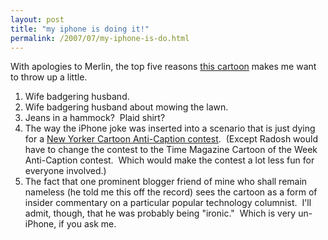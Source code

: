 ```yaml
---
layout: post
title: "my iphone is doing it!"
permalink: /2007/07/my-iphone-is-do.html
---
```


With apologies to Merlin, the top five reasons [this cartoon](http://www.time.com/time/cartoonsoftheweek/0,29489,1640474,00.html "July 2 - July 8, 2007 - Cartoons of the Week - TIME") makes me want to throw up a little.

1.  Wife badgering husband.
2.  Wife badgering husband about mowing the lawn.
3.  Jeans in a hammock?  Plaid shirt?
4.  The way the iPhone joke was inserted into a scenario that is just dying for a [New Yorker Cartoon Anti-Caption contest](http://www.radosh.net/archive/001930.html).  (Except Radosh would have to change the contest to the Time Magazine Cartoon of the Week Anti-Caption contest.  Which would make the contest a lot less fun for everyone involved.)
5.  The fact that one prominent blogger friend of mine who shall remain nameless (he told me this off the record) sees the cartoon as a form of insider commentary on a particular popular technology columnist.  I'll admit, though, that he was probably being "ironic."  Which is very un-iPhone, if you ask me.